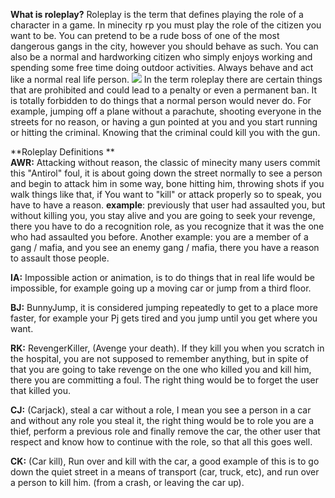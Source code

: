 **What is roleplay?**
Roleplay is the term that defines playing the role of a character in a game.
In minecity rp you must play the role of the citizen you want to be.
You can pretend to be a rude boss of one of the most dangerous gangs in the city, however you should behave as such.
You can also be a normal and hardworking citizen who simply enjoys working and spending some free time doing outdoor activities.
Always behave and act like a normal real life person.
![](https://i.ytimg.com/vi/5m7eTtKCXBA/maxresdefault.jpg)
In the term roleplay there are certain things that are prohibited and could lead to a penalty or even a permanent ban.
It is totally forbidden to do things that a normal person would never do.
For example, jumping off a plane without a parachute, shooting everyone in the streets for no reason, or having a gun pointed at you and you start running or hitting the criminal. Knowing that the criminal could kill you with the gun.

**Roleplay Definitions   **                                                                                             
**AWR:** Attacking without reason, the classic of minecity many users commit this "Antirol" foul, it is about going down the street normally to see a person and begin to attack him in some way, bone hitting him, throwing shots if you walk things like that, if You want to "kill" or attack properly so to speak, you have to have a reason.
**example**: previously that user had assaulted you, but without killing you, you stay alive and you are going to seek your revenge, there you have to do a recognition role, as you recognize that it was the one who had assaulted you before.
Another example: you are a member of a gang / mafia, and you see an enemy gang / mafia, there you have a reason to assault those people.   
                                                                                         
**IA:** Impossible action or animation, is to do things that in real life would be impossible, for example going up a moving car or jump from a third floor.

**BJ:** BunnyJump, it is considered jumping repeatedly to get to a place more faster, for example your Pj gets tired and you jump until you get where you want.

**RK:** RevengerKiller, (Avenge your death).
If they kill you when you scratch in the hospital, you are not supposed to remember anything, but in spite of that you are going to take revenge on the one who killed you and kill him, there you are committing a foul.
The right thing would be to forget the user that killed you.

**CJ:** (Carjack), steal a car without a role, I mean you see a person in a car and without any role you steal it, the right thing would be to role you are a thief, perform a previous role and finally remove the car, the other user that respect and know how to continue with the role, so that all this goes well.

**CK:** (Car kill), Run over and kill with the car, a good example of this is to go down the quiet street in a means of transport (car, truck, etc), and run over a person to kill him. (from a crash, or leaving the car up).